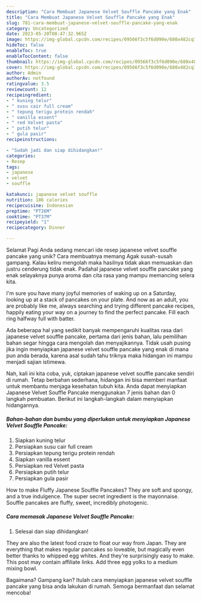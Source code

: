 ```yaml
---
description: "Cara Membuat Japanese Velvet Souffle Pancake yang Enak"
title: "Cara Membuat Japanese Velvet Souffle Pancake yang Enak"
slug: 781-cara-membuat-japanese-velvet-souffle-pancake-yang-enak
category: Uncategorized
date: 2023-05-20T08:47:32.965Z
image: https://img-global.cpcdn.com/recipes/09566f3c5f6d090e/680x482cq70/japanese-velvet-souffle-pancake-foto-resep-utama.jpg
hideToc: false
enableToc: true
enableTocContent: false
thumbnail: https://img-global.cpcdn.com/recipes/09566f3c5f6d090e/680x482cq70/japanese-velvet-souffle-pancake-foto-resep-utama.jpg
cover: https://img-global.cpcdn.com/recipes/09566f3c5f6d090e/680x482cq70/japanese-velvet-souffle-pancake-foto-resep-utama.jpg
author: Admin
authorAv: notfound
ratingvalue: 3.5
reviewcount: 12
recipeingredient:
- " kuning telur"
- " susu cair full cream"
- " tepung terigu protein rendah"
- " vanilla essent"
- " red Velvet pasta"
- " putih telur"
- " gula pasir"
recipeinstructions:

- "Sudah jadi dan siap dihidangkan!"
categories:
- Resep
tags:
- japanese
- velvet
- souffle

katakunci: japanese velvet souffle 
nutrition: 186 calories
recipecuisine: Indonesian
preptime: "PT26M"
cooktime: "PT37M"
recipeyield: "1"
recipecategory: Dinner

---
```



Selamat Pagi Anda sedang mencari ide resep japanese velvet souffle pancake yang unik? Cara membuatnya memang Agak susah-susah gampang. Kalau keliru mengolah maka hasilnya tidak akan memuaskan dan justru cenderung tidak enak. Padahal japanese velvet souffle pancake yang enak selayaknya punya aroma dan cita rasa yang mampu memancing selera kita.


I&#39;m sure you have many joyful memories of waking up on a Saturday, looking up at a stack of pancakes on your plate. And now as an adult, you are probably like me, always searching and trying different pancake recipes, happily eating your way on a journey to find the perfect pancake. Fill each ring halfway full with batter.

Ada beberapa hal yang sedikit banyak mempengaruhi kualitas rasa dari japanese velvet souffle pancake, pertama dari jenis bahan, lalu pemilihan bahan segar hingga cara mengolah dan menyajikannya. Tidak usah pusing jika ingin menyiapkan japanese velvet souffle pancake yang enak di mana pun anda berada, karena asal sudah tahu triknya maka hidangan ini mampu menjadi sajian istimewa.


Nah, kali ini kita coba, yuk, ciptakan japanese velvet souffle pancake sendiri di rumah. Tetap berbahan sederhana, hidangan ini bisa memberi manfaat untuk membantu menjaga kesehatan tubuh kita. Anda dapat menyiapkan Japanese Velvet Souffle Pancake menggunakan 7 jenis bahan dan 0 langkah pembuatan. Berikut ini langkah-langkah dalam menyiapkan hidangannya.

<!--inarticleads1-->

##### Bahan-bahan dan bumbu yang diperlukan untuk menyiapkan Japanese Velvet Souffle Pancake:

1. Siapkan  kuning telur
1. Persiapkan  susu cair full cream
1. Persiapkan  tepung terigu protein rendah
1. Siapkan  vanilla essent
1. Persiapkan  red Velvet pasta
1. Persiapkan  putih telur
1. Persiapkan  gula pasir


How to make Fluffy Japanese Souffle Pancakes? They are soft and spongy, and a true indulgence. The super secret ingredient is the mayonnaise. Souffle pancakes are fluffy, sweet, incredibly photogenic. 

<!--inarticleads2-->

##### Cara memasak Japanese Velvet Souffle Pancake:


1. Selesai dan siap dihidangkan!

They are also the latest food craze to float our way from Japan. They are everything that makes regular pancakes so loveable, but magically even better thanks to whipped egg whites. And they&#39;re surprisingly easy to make. This post may contain affiliate links. Add three egg yolks to a medium mixing bowl. 

Bagaimana? Gampang kan? Itulah cara menyiapkan japanese velvet souffle pancake yang bisa anda lakukan di rumah. Semoga bermanfaat dan selamat mencoba!
